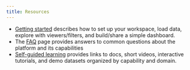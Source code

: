 ```yaml
---
title: Resources
---
```


* [Getting started](getting-started.md) describes how to set up your workspace, load data, explore with viewers/filters, and build/share a simple dashboard.
* The [FAQ](faq.md) page provides answers to common questions about the platform and its capabilities
* [Self-guided learning](self-guided-learning.md) provides links to docs, short videos, interactive tutorials, and demo datasets organized by capability and domain. 